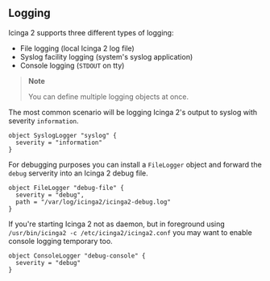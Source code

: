 ## Logging

Icinga 2 supports three different types of logging:

* File logging (local Icinga 2 log file)
* Syslog facility logging (system's syslog application)
* Console logging (`STDOUT` on tty)

> **Note**
>
> You can define multiple logging objects at once.

The most common scenario will be logging Icinga 2's output to
syslog with severity `information`.

    object SyslogLogger "syslog" {
      severity = "information"
    }

For debugging purposes you can install a `FileLogger` object
and forward the `debug` serverity into an Icinga 2 debug file.

    object FileLogger "debug-file" {
      severity = "debug",
      path = "/var/log/icinga2/icinga2-debug.log"
    }
    
If you're starting Icinga 2 not as daemon, but in foreground
using `/usr/bin/icinga2 -c /etc/icinga2/icinga2.conf` you may
want to enable console logging temporary too.

    object ConsoleLogger "debug-console" {
      severity = "debug"
    }



